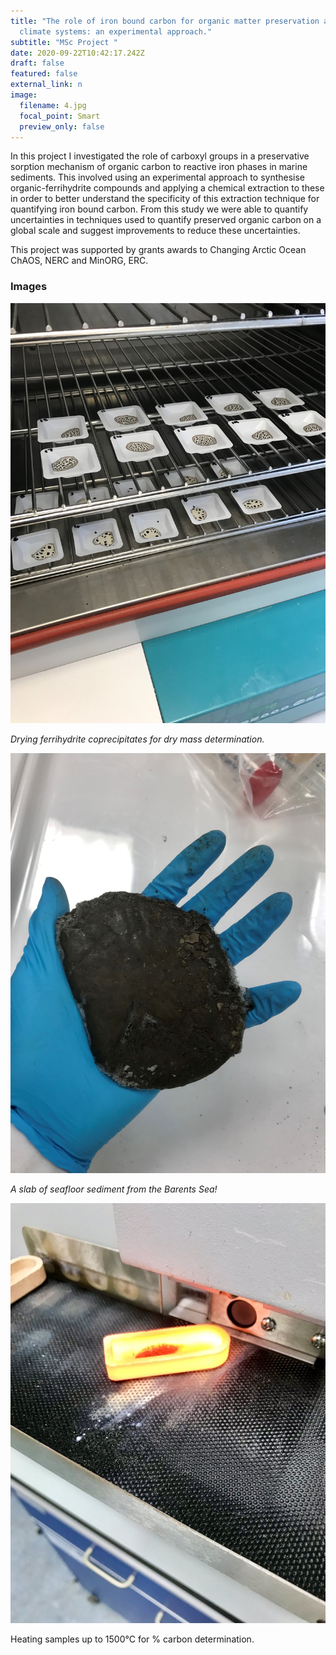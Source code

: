 ```yaml
---
title: "The role of iron bound carbon for organic matter preservation and global
  climate systems: an experimental approach."
subtitle: "MSc Project "
date: 2020-09-22T10:42:17.242Z
draft: false
featured: false
external_link: n
image:
  filename: 4.jpg
  focal_point: Smart
  preview_only: false
---
```

In this project I investigated the role of carboxyl groups in a preservative sorption mechanism of organic carbon to reactive iron phases in marine sediments. This involved using an experimental approach to synthesise organic-ferrihydrite compounds and applying a chemical extraction to these in order to better understand the specificity of this extraction technique for quantifying iron bound carbon. From this study we were able to quantify uncertainties in techniques used to quantify preserved organic carbon on a global scale and suggest improvements to reduce these uncertainties.

This project was supported by grants awards to Changing Arctic Ocean ChAOS, NERC and MinORG, ERC.

### Images

![](1.jpg)

*Drying ferrihydrite coprecipitates for dry mass determination.* 

![](4.jpg)

*A slab of seafloor sediment from the Barents Sea!* 

![](2.jpg)

Heating samples up to 1500°C for % carbon determination.